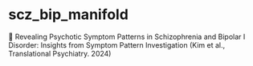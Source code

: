 # scz_bip_manifold
🫧 Revealing Psychotic Symptom Patterns in Schizophrenia and Bipolar I Disorder: Insights from Symptom Pattern Investigation (Kim et al., Translational Psychiatry. 2024) 
